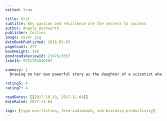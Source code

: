 ```yaml
---
vetted: true

title: Grit
subtitle: Why passion and resilience are the secrets to success
author: Angela Duckworth
publisher: Collins
image: cover.jpg
dateBookPublished: 2016-05-03
pageCount: 277
bookHeight: 198
goodreadsReviewId: 2167613057
isbn13: 9781785040207

summary: |
  Drawing on her own powerful story as the daughter of a scientist who frequently bemoaned her lack of smarts, Duckworth describes her winding path through teaching, business consulting, and neuroscience, which led to the hypothesis that what really drives success is not genius, but a special blend of passion and long-term perseverance. Winningly personal, insightful, and even life-changing, Grit is a book about what goes through your head when you fall down, and how that not talent or luck makes all the difference.

rating5: 4
rating7: 4

readDates: [[2017-10-29, 2017-11-04]]
dateRated: 2017-11-04

tags: [type-non-fiction, form-audiobook, sub-business-productivity]
---
```

